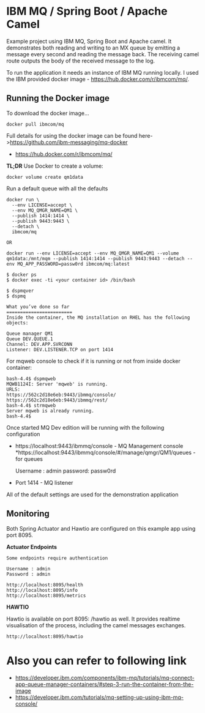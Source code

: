 # IBM MQ / Spring Boot  / Apache Camel

Example project using IBM MQ, Spring Boot and Apache camel.  It demonstrates both reading and writing to an 
MX queue by emitting a message every second and reading the message back.  The receiving camel route outputs
the body of the received message to the log.

To run the application it needs an instance of IBM MQ running locally. 
I used the IBM provided docker image - https://hub.docker.com/r/ibmcom/mq/.

## Running the Docker image

To download the docker image...

```
docker pull ibmcom/mq
```

Full details for using the docker image can be found here->https://github.com/ibm-messaging/mq-docker
* https://hub.docker.com/r/ibmcom/mq/

**TL;DR**
Use Docker to create a volume:
```
docker volume create qm1data
```

Run a default queue with all the defaults

```
docker run \
  --env LICENSE=accept \
  --env MQ_QMGR_NAME=QM1 \
  --publish 1414:1414 \
  --publish 9443:9443 \
  --detach \
  ibmcom/mq
  
OR
   
docker run --env LICENSE=accept --env MQ_QMGR_NAME=QM1 --volume qm1data:/mnt/mqm --publish 1414:1414 --publish 9443:9443 --detach --env MQ_APP_PASSWORD=passw0rd ibmcom/mq:latest

$ docker ps
$ docker exec -ti <your container id> /bin/bash

$ dspmqver
$ dspmq

What you’ve done so far
========================
Inside the container, the MQ installation on RHEL has the following objects:

Queue manager QM1
Queue DEV.QUEUE.1
Channel: DEV.APP.SVRCONN
Listener: DEV.LISTENER.TCP on port 1414  
```
For mqweb console to check if it is running or not from inside docker container:
```
bash-4.4$ dspmqweb
MQWB1124I: Server 'mqweb' is running.
URLS:
https://562c2d18e6eb:9443/ibmmq/console/
https://562c2d18e6eb:9443/ibmmq/rest/
bash-4.4$ strmqweb
Server mqweb is already running.
bash-4.4$
```

Once started MQ Dev edition will be running with the following configuration
* https://localhost:9443/ibmmq/console - MQ Management console
*https://localhost:9443/ibmmq/console/#/manage/qmgr/QM1/queues - for queues
 
  Username : admin password: passw0rd
  
* Port 1414 - MQ listener

All of the default settings are used for the demonstration application

## Monitoring

Both Spring Actuator and Hawtio are configured on this example app using port 8095.


**Actuator Endpoints**

```$xslt
Some endpoints require authentication

Username : admin
Password : admin

http://localhost:8095/health
http://localhost:8095/info
http://localhost:8095/metrics
```

**HAWTIO**

Hawtio is available on port 8095: /hawtio as well.  It provides realtime visualisation of
the process, including the camel messages exchanges.

```$xslt
http://localhost:8095/hawtio
```

# Also you can refer to following link
* https://developer.ibm.com/components/ibm-mq/tutorials/mq-connect-app-queue-manager-containers/#step-3-run-the-container-from-the-image
* https://developer.ibm.com/tutorials/mq-setting-up-using-ibm-mq-console/